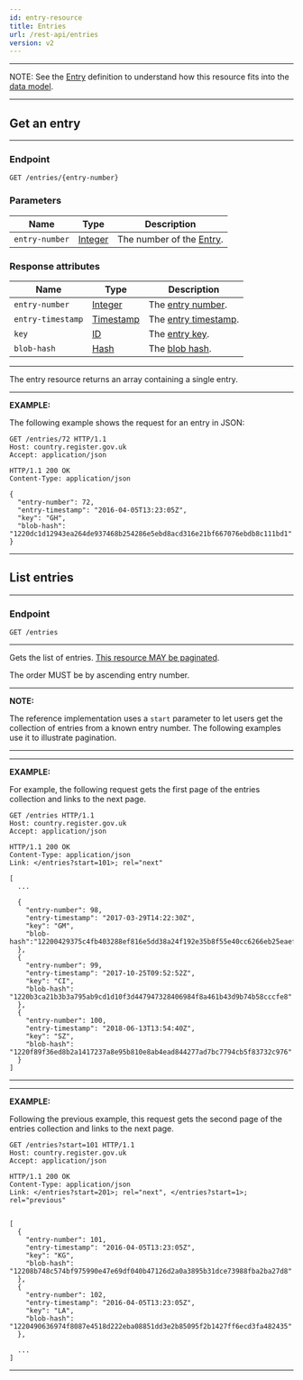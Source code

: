 ```yaml
---
id: entry-resource
title: Entries
url: /rest-api/entries
version: v2
---
```


***
NOTE: See the [Entry](/glossary/entry) definition to understand how this
resource fits into the [data model](/data-model).
***

## Get an entry

***
### Endpoint

```
GET /entries/{entry-number}
```

### Parameters

|Name|Type|Description|
|-|-|-|
|`entry-number`| [Integer](/datatypes/integer)|The number of the [Entry](/glossary/entry).|

### Response attributes

|Name|Type|Description|
|-|-|-|
|`entry-number`| [Integer](/datatypes/integer)|The [entry number](/glossary/entry#number).|
|`entry-timestamp`| [Timestamp](/datatypes/timestamp)|The [entry timestamp](/glossary/entry#timestamp).
|`key`| [ID](/glossary/key#id-type)|The [entry key](/glossary/entry#key).|
|`blob-hash`| [Hash](/datatypes/hash)|The [blob hash](/glossary/entry#blob-references).|
***

The entry resource returns an array containing a single entry.

***
**EXAMPLE:**

The following example shows the request for an entry in JSON:

```http
GET /entries/72 HTTP/1.1
Host: country.register.gov.uk
Accept: application/json
```

```http
HTTP/1.1 200 OK
Content-Type: application/json

{
  "entry-number": 72,
  "entry-timestamp": "2016-04-05T13:23:05Z",
  "key": "GH",
  "blob-hash": "1220dc1d12943ea264de937468b254286e5ebd8acd316e21bf667076ebdb8c111bd1"
}
```
***

## List entries

***
### Endpoint

```
GET /entries
```
***

Gets the list of entries. [This resource MAY be paginated](/rest-api#collection-pagination).

The order MUST be by ascending entry number.

***
**NOTE:**

The reference implementation uses a `start` parameter to let users get the
collection of entries from a known entry number. The following examples use it
to illustrate pagination.
***

***
**EXAMPLE:**

For example, the following request gets the first page of the entries
collection and links to the next page.

```http
GET /entries HTTP/1.1
Host: country.register.gov.uk
Accept: application/json
```

```http
HTTP/1.1 200 OK
Content-Type: application/json
Link: </entries?start=101>; rel="next"

[
  ...

  {
    "entry-number": 98,
    "entry-timestamp": "2017-03-29T14:22:30Z",
    "key": "GM",
    "blob-hash":"12200429375c4fb403288ef816e5dd38a24f192e35b8f55e40cc6266eb25eaef77b1"
  },
  {
    "entry-number": 99,
    "entry-timestamp": "2017-10-25T09:52:52Z",
    "key": "CI",
    "blob-hash": "1220b3ca21b3b3a795ab9cd1d10f3d447947328406984f8a461b43d9b74b58cccfe8"
  },
  {
    "entry-number": 100,
    "entry-timestamp": "2018-06-13T13:54:40Z",
    "key": "SZ",
    "blob-hash": "1220f89f36ed8b2a1417237a8e95b810e8ab4ead844277ad7bc7794cb5f83732c976"
  }
]
```
***

***
**EXAMPLE:**

Following the previous example, this request gets the second page of the
entries collection and links to the next page.

```http
GET /entries?start=101 HTTP/1.1
Host: country.register.gov.uk
Accept: application/json
```

```http
HTTP/1.1 200 OK
Content-Type: application/json
Link: </entries?start=201>; rel="next", </entries?start=1>; rel="previous"


[
  {
    "entry-number": 101,
    "entry-timestamp": "2016-04-05T13:23:05Z",
    "key": "KG",
    "blob-hash": "12208b748c574bf975990e47e69df040b47126d2a0a3895b31dce73988fba2ba27d8"
  },
  {
    "entry-number": 102,
    "entry-timestamp": "2016-04-05T13:23:05Z",
    "key": "LA",
    "blob-hash": "1220490636974f8087e4518d222eba08851dd3e2b85095f2b1427ff6ecd3fa482435"
  },

  ...
]
```
***
